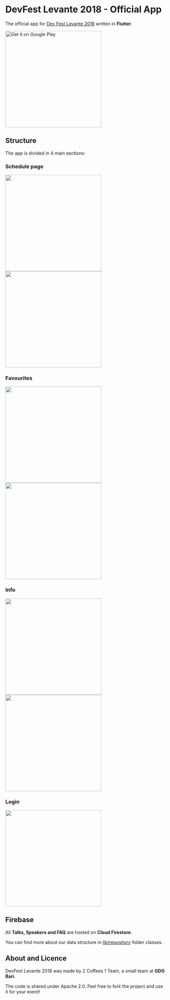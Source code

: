 # DevFest Levante 2018 - Official App

The official app for [Dev Fest Levante 2018](http://devfestlevante.eu/) written in **Flutter**.

<a href="https://play.google.com/store/apps/details?id=com.amqtech.opensource.appintroexample&utm_source=global_co&utm_medium=prtnr&utm_content=Mar2515&utm_campaign=PartBadge&pcampaignid=MKT-AC-global-none-all-co-pr-py-PartBadges-Oct1515-1"><img alt="Get it on Google Play" src="https://play.google.com/intl/en_us/badges/images/apps/en-play-badge-border.png" width="300" /></a>

## Structure
The app is divided in 4 main sections:

### Schedule page
<img src="https://github.com/2coffees1team/DevFestLevante2018/blob/master/pics/screen_6.png" width="300"> <img src="https://github.com/2coffees1team/DevFestLevante2018/blob/master/pics/screen_2.png" width="300">

### Favourites
<img src="https://github.com/2coffees1team/DevFestLevante2018/blob/master/pics/screen_7.png" width="300"> <img src="https://github.com/2coffees1team/DevFestLevante2018/blob/master/pics/screen_3.png" width="300">

### Info
<img src="https://github.com/2coffees1team/DevFestLevante2018/blob/master/pics/screen_4.png" width="300"> <img src="https://github.com/2coffees1team/DevFestLevante2018/blob/master/pics/screen_5.png" width="300">

### Login
<img src="https://github.com/2coffees1team/DevFestLevante2018/blob/master/pics/screen_1.png" width="300">

## Firebase
All **Talks, Speakers and FAQ** are hosted on **Cloud Firestore**.

You can find more about our data structure in [lib/repository](https://github.com/2coffees1team/DevFestLevante2018/tree/master/lib/repository) folder classes.

## About and Licence
DevFest Levante 2018 was made by 2 Coffees 1 Team, a small team at **GDG Bari**.

The code is shared under Apache 2.0. Feel free to fork the project and use it for your event!
